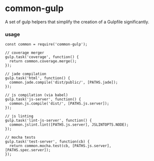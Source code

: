 # common-gulp

A set of gulp helpers that simplify the creation of a Gulpfile significantly.

### usage

    const common = require('common-gulp');

    // coverage merger
    gulp.task('coverage', function() {
      return common.coverage.merge();
    });

    // jade compilation
    gulp.task('html', function() {
      common.jade.compile('dist/public/', [PATHS.jade]);
    });

    // js compilation (via babel)
    gulp.task('js-server', function() {
      common.js.compile('dist/', [PATHS.js.server]);
    });

    // js linting
    gulp.task('lint-js-server', function() {
      common.jslint.lint([PATHS.js.server], JSLINTOPTS.NODE);
    });

    // mocha tests
    gulp.task('test-server', function(cb) {
      return common.mocha.test(cb, [PATHS.js.server], [PATHS.spec.server]);
    });
